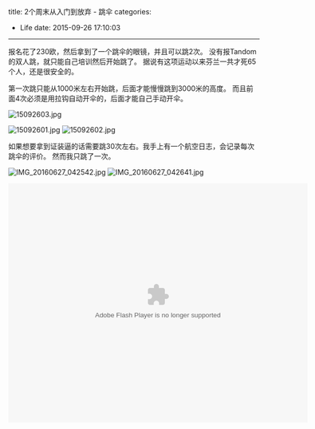title: 2个周末从入门到放弃 - 跳伞
categories:
  - Life
date: 2015-09-26 17:10:03
---

报名花了230欧，然后拿到了一个跳伞的眼镜，并且可以跳2次。
没有报Tandom的双人跳，就只能自己培训然后开始跳了。
据说有这项运动以来芬兰一共才死65个人，还是很安全的。

第一次跳只能从1000米左右开始跳，后面才能慢慢跳到3000米的高度。
而且前面4次必须是用拉钩自动开伞的，后面才能自己手动开伞。


![15092603.jpg](http://7xnueu.com1.z0.glb.clouddn.com/15092603.jpg)

<!--more-->

![15092601.jpg](http://7xnueu.com1.z0.glb.clouddn.com/15092601.jpg)
![15092602.jpg](http://7xnueu.com1.z0.glb.clouddn.com/15092602.jpg)

如果想要拿到证装逼的话需要跳30次左右。我手上有一个航空日志，会记录每次跳伞的评价。
然而我只跳了一次。

![IMG_20160627_042542.jpg](http://7xnueu.com1.z0.glb.clouddn.com/IMG_20160627_042542.jpg)
![IMG_20160627_042641.jpg](http://7xnueu.com1.z0.glb.clouddn.com/IMG_20160627_042641.jpg)

<embed src="http://player.youku.com/player.php/sid/XMTYyMTIwNjcxMg==/v.swf" allowFullScreen="true" quality="high" width="600" height="480" align="middle" allowScriptAccess="always" type="application/x-shockwave-flash"></embed>